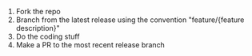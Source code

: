 1. Fork the repo
2. Branch from the latest release using the convention "feature/{feature description}"
3. Do the coding stuff
4. Make a PR to the most recent release branch